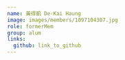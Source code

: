 ```yaml
---
name: 黃得凱 De-Kai Haung  
image: images/members/1097104307.jpg 
role: formerMem
group: alum
links:
  github: link_to_github 
---
```

